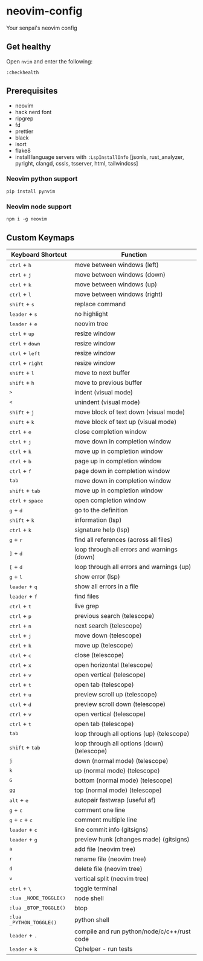 # neovim-config

Your senpai's neovim config

## Get healthy

Open `nvim` and enter the following:

```
:checkhealth
```

## Prerequisites

- neovim
- hack nerd font
- ripgrep
- fd
- prettier
- black
- isort
- flake8
- install language servers with `:LspInstallInfo` [jsonls, rust_analyzer, pyright, clangd, cssls, tsserver, html, tailwindcss]

### Neovim python support

```
pip install pynvim
```

### Neovim node support

```
npm i -g neovim
```

## Custom Keymaps

| Keyboard Shortcut                          | Function                                    |
| ------------------------------------------ | ------------------------------------------- |
| <kbd>ctrl</kbd> + <kbd>h</kbd>             | move between windows (left)                 |
| <kbd>ctrl</kbd> + <kbd>j</kbd>             | move between windows (down)                 |
| <kbd>ctrl</kbd> + <kbd>k</kbd>             | move between windows (up)                   |
| <kbd>ctrl</kbd> + <kbd>l</kbd>             | move between windows (right)                |
| <kbd>shift</kbd> + <kbd>s</kbd>            | replace command                             |
| <kbd>leader</kbd> + <kbd>s</kbd>           | no highlight                                |
| <kbd>leader</kbd> + <kbd>e</kbd>           | neovim tree                                 |
| <kbd>ctrl</kbd> + <kbd>up</kbd>            | resize window                               |
| <kbd>ctrl</kbd> + <kbd>down</kbd>          | resize window                               |
| <kbd>ctrl</kbd> + <kbd>left</kbd>          | resize window                               |
| <kbd>ctrl</kbd> + <kbd>right</kbd>         | resize window                               |
| <kbd>shift</kbd> + <kbd>l</kbd>            | move to next buffer                         |
| <kbd>shift</kbd> + <kbd>h</kbd>            | move to previous buffer                     |
| <kbd>></kbd>                               | indent (visual mode)                        |
| <kbd><</kbd>                               | unindent (visual mode)                      |
| <kbd>shift</kbd> + <kbd>j</kbd>            | move block of text down (visual mode)       |
| <kbd>shift</kbd> + <kbd>k</kbd>            | move block of text up (visual mode)         |
| <kbd>ctrl</kbd> + <kbd>e</kbd>             | close completion window                     |
| <kbd>ctrl</kbd> + <kbd>j</kbd>             | move down in completion window              |
| <kbd>ctrl</kbd> + <kbd>k</kbd>             | move up in completion window                |
| <kbd>ctrl</kbd> + <kbd>b</kbd>             | page up in completion window                |
| <kbd>ctrl</kbd> + <kbd>f</kbd>             | page down in completion window              |
| <kbd>tab</kbd>                             | move down in completion window              |
| <kbd>shift</kbd> + <kbd>tab</kbd>          | move up in completion window                |
| <kbd>ctrl</kbd> + <kbd>space</kbd>         | open completion window                      |
| <kbd>g</kbd> + <kbd>d</kbd>                | go to the definition                        |
| <kbd>shift</kbd> + <kbd>k</kbd>            | information (lsp)                           |
| <kbd>ctrl</kbd> + <kbd>k</kbd>             | signature help (lsp)                        |
| <kbd>g</kbd> + <kbd>r</kbd>                | find all references (across all files)      |
| <kbd>]</kbd> + <kbd>d</kbd>                | loop through all errors and warnings (down) |
| <kbd>[</kbd> + <kbd>d</kbd>                | loop through all errors and warnings (up)   |
| <kbd>g</kbd> + <kbd>l</kbd>                | show error (lsp)                            |
| <kbd>leader</kbd> + <kbd>q</kbd>           | show all errors in a file                   |
| <kbd>leader</kbd> + <kbd>f</kbd>           | find files                                  |
| <kbd>ctrl</kbd> + <kbd>t</kbd>             | live grep                                   |
| <kbd>ctrl</kbd> + <kbd>p</kbd>             | previous search (telescope)                 |
| <kbd>ctrl</kbd> + <kbd>n</kbd>             | next search (telescope)                     |
| <kbd>ctrl</kbd> + <kbd>j</kbd>             | move down (telescope)                       |
| <kbd>ctrl</kbd> + <kbd>k</kbd>             | move up (telescope)                         |
| <kbd>ctrl</kbd> + <kbd>c</kbd>             | close (telescope)                           |
| <kbd>ctrl</kbd> + <kbd>x</kbd>             | open horizontal (telescope)                 |
| <kbd>ctrl</kbd> + <kbd>v</kbd>             | open vertical (telescope)                   |
| <kbd>ctrl</kbd> + <kbd>t</kbd>             | open tab (telescope)                        |
| <kbd>ctrl</kbd> + <kbd>u</kbd>             | preview scroll up (telescope)               |
| <kbd>ctrl</kbd> + <kbd>d</kbd>             | preview scroll down (telescope)             |
| <kbd>ctrl</kbd> + <kbd>v</kbd>             | open vertical (telescope)                   |
| <kbd>ctrl</kbd> + <kbd>t</kbd>             | open tab (telescope)                        |
| <kbd>tab</kbd>                             | loop through all options (up) (telescope)   |
| <kbd>shift</kbd> + <kbd>tab</kbd>          | loop through all options (down) (telescope) |
| <kbd>j</kbd>                               | down (normal mode) (telescope)              |
| <kbd>k</kbd>                               | up (normal mode) (telescope)                |
| <kbd>G</kbd>                               | bottom (normal mode) (telescope)            |
| <kbd>gg</kbd>                              | top (normal mode) (telescope)               |
| <kbd>alt</kbd> + <kbd>e</kbd>              | autopair fastwrap (useful af)               |
| <kbd>g</kbd> + <kbd>c</kbd>                | comment one line                            |
| <kbd>g</kbd> + <kbd>c</kbd> + <kbd>c</kbd> | comment multiple line                       |
| <kbd>leader</kbd> + <kbd>c</kbd>           | line commit info (gitsigns)                 |
| <kbd>leader</kbd> + <kbd>g</kbd>           | preview hunk (changes made) (gitsigns)      |
| <kbd>a</kbd>                               | add file (neovim tree)                      |
| <kbd>r</kbd>                               | rename file (neovim tree)                   |
| <kbd>d</kbd>                               | delete file (neovim tree)                   |
| <kbd>v</kbd>                               | vertical split (neovim tree)                |
| <kbd>ctrl</kbd> + <kbd> \ </kbd>           | toggle terminal                             |
| <kbd>:lua \_NODE_TOGGLE()</kbd>            | node shell                                  |
| <kbd>:lua \_BTOP_TOGGLE()</kbd>            | btop                                        |
| <kbd>:lua \_PYTHON_TOGGLE()</kbd>          | python shell                                |
| <kbd>leader</kbd> + <kbd>.</kbd>           | compile and run python/node/c/c++/rust code |
| <kbd>leader</kbd> + <kbd>k</kbd>           | Cphelper - run tests                        |
